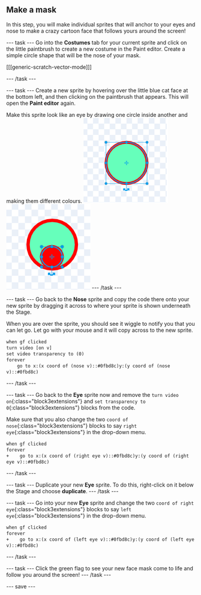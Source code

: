 ## Make a mask

In this step, you will make individual sprites that will anchor to your eyes and nose to make a crazy cartoon face that follows yours around the screen!

--- task ---
Go into the **Costumes** tab for your current sprite and click on the little paintbrush to create a new costume in the Paint editor.
Create a simple circle shape that will be the nose of your mask.

[[[generic-scratch-vector-mode]]]

--- /task ---

--- task ---
Create a new sprite by hovering over the little blue cat face at the bottom left, and then clicking on the paintbrush that appears. This will open the **Paint editor** again.

Make this sprite look like an eye by drawing one circle inside another and making them different colours.
![Eye part 1](images/eye1.png) ![Eye part 2](images/eye2.png)
--- /task ---

--- task ---
Go back to the **Nose** sprite and copy the code there onto your new sprite by dragging it across to where your sprite is shown underneath the Stage. 

When you are over the sprite, you should see it wiggle to notify you that you can let go. Let go with your mouse and it will copy across to the new sprite.
``` blocks3
when gf clicked
turn video [on v]
set video transparency to (0)
forever
    go to x:(x coord of (nose v)::#0fbd8c)y:(y coord of (nose v)::#0fbd8c)
```
--- /task ---

--- task ---
Go back to the **Eye** sprite now and remove the `turn video on`{:class="block3extensions"} and `set transparency to 0`{:class="block3extensions"} blocks from the code. 

Make sure that you also change the two `coord of nose`{:class="block3extensions"} blocks to say `right eye`{:class="block3extensions"} in the drop-down menu.
``` blocks3
when gf clicked
forever
+    go to x:(x coord of (right eye v)::#0fbd8c)y:(y coord of (right eye v)::#0fbd8c)
```
--- /task ---

--- task ---
Duplicate your new **Eye** sprite. To do this, right-click on it below the Stage and choose **duplicate**.
--- /task ---

--- task ---
Go into your new **Eye** sprite and change the two `coord of right eye`{:class="block3extensions"} blocks to say `left eye`{:class="block3extensions"} in the drop-down menu.
``` blocks3
when gf clicked
forever
+    go to x:(x coord of (left eye v)::#0fbd8c)y:(y coord of (left eye v)::#0fbd8c)
```
--- /task ---

--- task ---
Click the green flag to see your new face mask come to life and follow you around the screen!
--- /task ---

--- save ---
